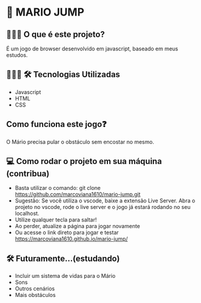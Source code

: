 <h1> 🏃 MARIO JUMP </h1>

<h2> 👨🏽‍🏫 O que é este projeto? </h2>

É um jogo de browser desenvolvido em javascript, baseado em meus estudos.


<h2> 👨🏽‍💻 🛠 Tecnologias Utilizadas</h2>

- Javascript
- HTML
- CSS

<h2>Como funciona este jogo❓</h2>

O Mário precisa pular o obstáculo sem encostar no mesmo.


<h2>💻 Como rodar o projeto em sua máquina (contribua)</h2>

- Basta utilizar o comando: git clone https://github.com/marcoviana1610/mario-jump.git
- Sugestão: Se você utiliza o vscode, baixe a extensão Live Server. Abra o projeto no vscode, rode o live server e o jogo já estará rodando no seu localhost.
- Utilize qualquer tecla para saltar!
- Ao perder, atualize a página para jogar novamente
- Ou acesse o link direto para jogar e testar https://marcoviana1610.github.io/mario-jump/


<h2>🛠️ Futuramente...(estudando)</h2>

- Incluir um sistema de vidas para o Mário
- Sons
- Outros cenários
- Mais obstáculos

